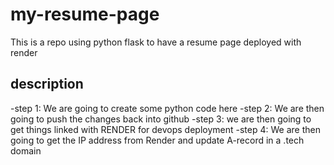 # my-resume-page
This is a repo using python flask to have a resume page deployed with render 

## description
-step 1: We are going to create some python code here 
-step 2: We are then going to push the changes back into github
-step 3: we are then going to get things linked with RENDER for devops deployment
-step 4: We are then going to get the IP address from Render and update A-record in a .tech domain